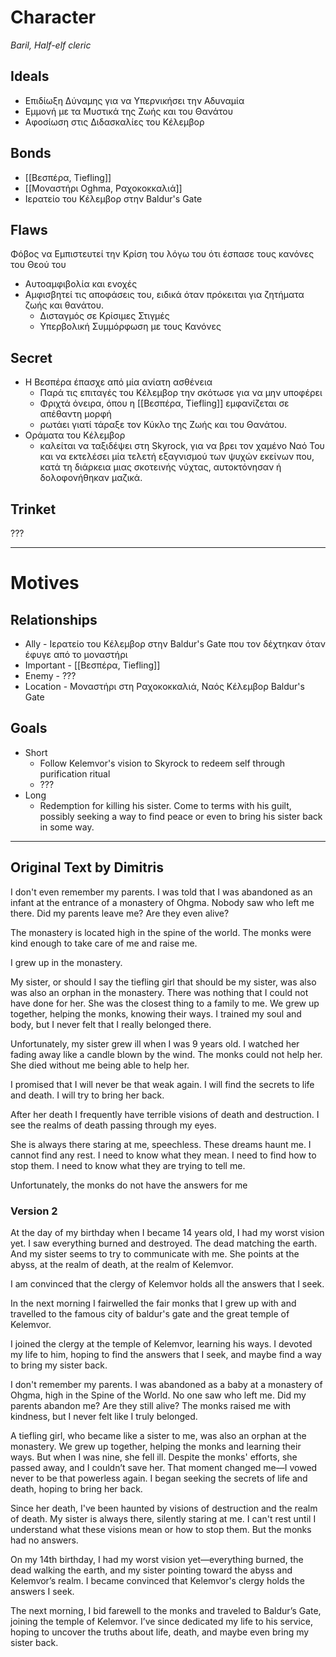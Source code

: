 
# Character
*Baril, Half-elf cleric*

## Ideals
- Επιδίωξη Δύναμης για να Υπερνικήσει την Αδυναμία  
- Εμμονή με τα Μυστικά της Ζωής και του Θανάτου  
- Αφοσίωση στις Διδασκαλίες του Κέλεμβορ  

## Bonds
- [[Βεσπέρα, Tiefling]]
- [[Μοναστήρι Oghma, Ραχοκοκκαλιά]]
- Ιερατείο του Κέλεμβορ στην Baldur's Gate

## Flaws
 
Φόβος να Εμπιστευτεί την Κρίση του λόγω του ότι έσπασε τους κανόνες του Θεού του
- Αυτοαμφιβολία και ενοχές
- Αμφισβητεί τις αποφάσεις του, ειδικά όταν πρόκειται για ζητήματα ζωής και θανάτου.
	- Δισταγμός σε Κρίσιμες Στιγμές
	- Υπερβολική Συμμόρφωση με τους Κανόνες


## Secret

- Η Βεσπέρα έπασχε από μία ανίατη ασθένεια 
	- Παρά τις επιταγές του Κέλεμβορ την σκότωσε για να μην υποφέρει
	- Φριχτά όνειρα, όπου η [[Βεσπέρα, Tiefling]] εμφανίζεται σε απέθαντη μορφή 
	- ρωτάει γιατί τάραξε τον Κύκλο της Ζωής και του Θανάτου. 
- Οράματα του Κέλεμβορ 
	- καλείται να ταξιδέψει στη Skyrock, για να βρει τον χαμένο Ναό Του και να εκτελέσει μία τελετή εξαγνισμού των ψυχών εκείνων που, κατά τη διάρκεια μιας σκοτεινής νύχτας, αυτοκτόνησαν ή δολοφονήθηκαν μαζικά.


## Trinket

???


---

# Motives

## Relationships

- Ally - Ιερατείο του Κέλεμβορ στην Baldur's Gate που τον δέχτηκαν όταν έφυγε από το μοναστήρι
- Important - [[Βεσπέρα, Tiefling]]
- Enemy - ???
- Location - Μοναστήρι στη Ραχοκοκκαλιά, Ναός Κέλεμβορ Baldur's Gate


## Goals

- Short
	- Follow Kelemvor's vision to Skyrock to redeem self through purification ritual
	- ???
- Long
	-  Redemption for killing his sister. Come to terms with his guilt, possibly seeking a way to find peace or even to bring his sister back in some way.

---

## Original Text by Dimitris
I don't even remember my parents. I was told that I was abandoned as an infant at the entrance of a monastery of Ohgma. Nobody saw who left me there. Did my parents leave me? Are they even alive? 

The monastery is located high in the spine of the world. The monks were kind enough to take care of me and raise me.



I grew up in the monastery.

My sister, or should I say the tiefling girl that should be my sister, was also was also an orphan in the monastery. There was nothing that I could not have done for her. She was the closest thing to a family to me. We grew up together, helping the monks, knowing their ways. I trained my soul and body, but I never felt that I really belonged there.



Unfortunately, my sister grew ill when I was 9 years old. I watched her fading away like a candle blown by the wind. The monks could not help her. She died without me being able to help her. 

I promised that I will never be that weak again. I will find the secrets to life and death. I will try to bring her back.



After her death I frequently have terrible visions of death and destruction. I see the realms of death passing through my eyes.

She is always there staring at me, speechless. These dreams haunt me. I cannot find any rest. I need to know what they mean. I need to find how to stop them. I need to know what they are trying to tell me.



Unfortunately, the monks do not have the answers for me  

### Version 2


At the day of my birthday when I became 14 years old, I had my worst vision yet. I saw everything burned and destroyed. The dead matching the earth. And my sister seems to try to communicate with me. She points at the abyss, at the realm of death, at the realm of Kelemvor.

I am convinced that the clergy of Kelemvor holds all the answers that I seek. 

In the next morning I fairwelled the fair monks that I grew up with and travelled to the famous city of baldur's gate and the great temple of Kelemvor.

I joined the clergy at the temple of Kelemvor, learning his ways. I devoted my life to him, hoping to find the answers that I seek, and maybe find a way to bring my sister back.

I don't remember my parents. I was abandoned as a baby at a monastery of Ohgma, high in the Spine of the World. No one saw who left me. Did my parents abandon me? Are they still alive? The monks raised me with kindness, but I never felt like I truly belonged.

A tiefling girl, who became like a sister to me, was also an orphan at the monastery. We grew up together, helping the monks and learning their ways. But when I was nine, she fell ill. Despite the monks' efforts, she passed away, and I couldn’t save her. That moment changed me—I vowed never to be that powerless again. I began seeking the secrets of life and death, hoping to bring her back.

Since her death, I've been haunted by visions of destruction and the realm of death. My sister is always there, silently staring at me. I can't rest until I understand what these visions mean or how to stop them. But the monks had no answers.

On my 14th birthday, I had my worst vision yet—everything burned, the dead walking the earth, and my sister pointing toward the abyss and Kelemvor’s realm. I became convinced that Kelemvor's clergy holds the answers I seek.

The next morning, I bid farewell to the monks and traveled to Baldur’s Gate, joining the temple of Kelemvor. I’ve since dedicated my life to his service, hoping to uncover the truths about life, death, and maybe even bring my sister back.